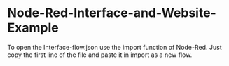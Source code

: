 # Node-Red-Interface-and-Website-Example

To open the Interface-flow.json use the import function of Node-Red.
Just copy the first line of the file and paste it in import as a new flow.
